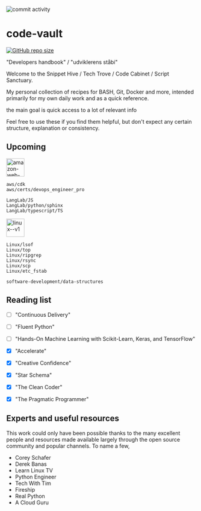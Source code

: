 ![commit activity](https://img.shields.io/github/commit-activity/m/TheNewThinkTank/code-vault)

# code-vault

[![GitHub repo size](https://img.shields.io/github/repo-size/TheNewThinkTank/code-vault?style=flat&logo=github&logoColor=whitesmoke&label=Repo%20Size)](https://github.com/TheNewThinkTank/code-vault/archive/refs/heads/main.zip)

"Developers handbook" / "udviklerens ståbi"

Welcome to the Snippet Hive / Tech Trove / Code Cabinet / Script Sanctuary.

My personal collection of recipes for BASH, Git, Docker and more,
intended primarily for my own daily work and as a quick reference.

the main goal is quick access to a lot of relevant info

Feel free to use these if you find them helpful,
but don't expect any certain structure, explanation or consistency.

## Upcoming

<img width="48" height="48" src="https://img.icons8.com/color/48/amazon-web-services.png" alt="amazon-web-services"/>

`aws/cdk`<br>
`aws/certs/devops_engineer_pro`<br>

`LangLab/JS`<br>
`LangLab/python/sphinx`<br>
`LangLab/typescript/TS`<br>

<img width="48" height="48" src="https://img.icons8.com/color/48/linux--v1.png" alt="linux--v1"/>

`Linux/lsof`<br>
`Linux/top`<br>
`Linux/ripgrep`<br>
`Linux/rsync`<br>
`Linux/scp`<br>
`Linux/etc_fstab`<br>

`software-development/data-structures`<br>

## Reading list
- [ ] "Continuous Delivery"
- [ ] "Fluent Python"
- [ ] "Hands-On Machine Learning with Scikit-Learn, Keras, and TensorFlow"
- [x] "Accelerate"
- [x] "Creative Confidence"
- [x] "Star Schema"
- [x] "The Clean Coder"
- [x] "The Pragmatic Programmer"


## Experts and useful resources
This work could only have been possible thanks to the many excellent people and resources made available
largely through the open source community and popular channels. To name a few,

* Corey Schafer
* Derek Banas
* Learn Linux TV
* Python Engineer
* Tech With Tim
* Fireship
* Real Python
* A Cloud Guru

